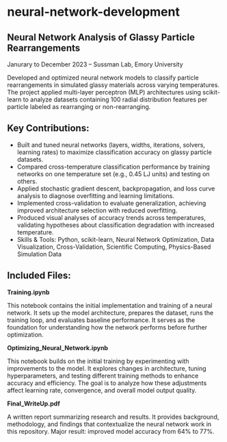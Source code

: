 # neural-network-development

## Neural Network Analysis of Glassy Particle Rearrangements

Janurary to December 2023 – Sussman Lab, Emory University

Developed and optimized neural network models to classify particle rearrangements in simulated glassy materials across varying temperatures. The project applied multi-layer perceptron (MLP) architectures using scikit-learn to analyze datasets containing 100 radial distribution features per particle labeled as rearranging or non-rearranging.

## Key Contributions:

- Built and tuned neural networks (layers, widths, iterations, solvers, learning rates) to maximize classification accuracy on glassy particle datasets.
- Compared cross-temperature classification performance by training networks on one temperature set (e.g., 0.45 LJ units) and testing on others.
- Applied stochastic gradient descent, backpropagation, and loss curve analysis to diagnose overfitting and learning limitations.
- Implemented cross-validation to evaluate generalization, achieving improved architecture selection with reduced overfitting.
- Produced visual analyses of accuracy trends across temperatures, validating hypotheses about classification degradation with increased temperature.
- Skills & Tools: Python, scikit-learn, Neural Network Optimization, Data Visualization, Cross-Validation, Scientific Computing, Physics-Based Simulation Data

## Included Files:

**Training.ipynb**

This notebook contains the initial implementation and training of a neural network. It sets up the model architecture, prepares the dataset, runs the training loop, and evaluates baseline performance. It serves as the foundation for understanding how the network performs before further optimization.

**Optimizing_Neural_Network.ipynb**

This notebook builds on the initial training by experimenting with improvements to the model. It explores changes in architecture, tuning hyperparameters, and testing different training methods to enhance accuracy and efficiency. The goal is to analyze how these adjustments affect learning rate, convergence, and overall model output quality.

**Final_WriteUp.pdf**

A written report summarizing research and results. It provides background, methodology, and findings that contextualize the neural network work in this repository. Major result: improved model accuracy from 64% to 77%.

  
